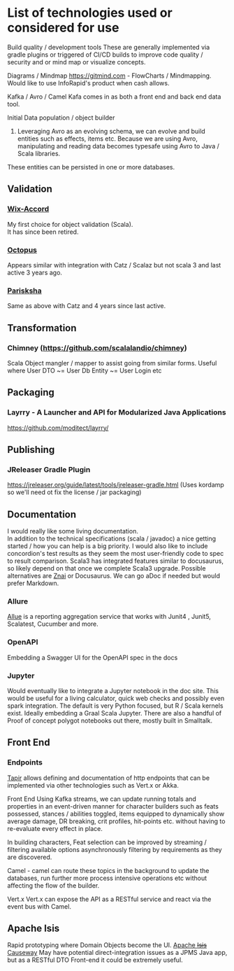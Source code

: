 # List of technologies used or considered for use

Build quality / development tools These are generally implemented via gradle plugins or triggered of CI/CD builds to
improve code quality / security and or mind map or visualize concepts.

Diagrams / Mindmap <https://gitmind.com> - FlowCharts / Mindmapping. Would like to use InfoRapid's product when cash
allows.

Kafka / Avro / Camel Kafa comes in as both a front end and back end data tool.

Initial Data population / object builder

1. Leveraging Avro as an evolving schema, we can evolve and build entities such as effects, items etc. Because we are
   using Avro, manipulating and reading data becomes typesafe using Avro to Java / Scala libraries.

These entities can be persisted in one or more databases.
## Validation

### [Wix-Accord](https://github.com/wix-incubator/accord) 
My first choice for object validation (Scala).  
It has since been retired.

### [Octopus](https://github.com/krzemin/octopus)
Appears similar with integration with Catz / Scalaz but not scala 3 and last active 3 years ago.

### [Parisksha](https://github.com/ayushworks/pariksha)
Same as above with Catz and 4 years since last active.

## Transformation

### Chimney (https://github.com/scalalandio/chimney)
Scala Object mangler / mapper to assist going from similar forms.
Useful where User DTO ~= User Db Entity ~= User Login etc


## Packaging

### Layrry - A Launcher and API for Modularized Java Applications

https://github.com/moditect/layrry/

## Publishing

### JReleaser Gradle Plugin

https://jreleaser.org/guide/latest/tools/jreleaser-gradle.html
(Uses kordamp so we'll need ot fix the license / jar packaging)

## Documentation

I would really like some living documentation.  
In addition to the technical specifications (scala / javadoc) a nice getting started / how you can help is a big
priority. I would also like to include concordion's test results as they seem the most user-friendly code to spec to
result comparison. Scala3 has integrated features similar to docusaurus, so likely depend on that once we complete
Scala3 upgrade. Possible alternatives are [Znai](https://testingisdocumenting.org/znai/introduction/getting-started/) or
Docusaurus. We can go aDoc if needed but would prefer Markdown.

### Allure

[Allue](https://github.com/allure-framework) is a reporting aggregation service that works with Junit4 , Junit5, Scalatest, Cucumber and more.

### OpenAPI

Embedding a Swagger UI for the OpenAPI spec in the docs

### Jupyter

Would eventually like to integrate a Jupyter notebook in the doc site.
This would be useful for a living calculator, quick web checks and possibly even spark integration.
The default is very Python focused, but R / Scala kernels exist. Ideally embedding a Graal Scala Jupyter.
There are also a handful of Proof of concept polygot notebooks out there, mostly built in Smalltalk.

## Front End

### Endpoints

[Tapir](https://github.com/softwaremill/tapir)
allows defining and documentation of http endpoints that can be implemented via other technologies
such as Vert.x or Akka.

Front End Using Kafka streams, we can update running totals and properties in an event-driven manner for character
builders such as feats possessed, stances / abilities toggled, items equipped to dynamically show average damage, DR
breaking, crit profiles, hit-points etc. without having to re-evaluate every effect in place.

In building characters, Feat selection can be improved by streaming / filtering available options asynchronously
filtering by requirements as they are discovered.

Camel - camel can route these topics in the background to update the databases, run further more process intensive
operations etc without affecting the flow of the builder.

Vert.x Vert.x can expose the API as a RESTful service and react via the event bus with Camel.

## Apache Isis

Rapid prototyping where Domain Objects become the UI.
[Apache ~~Isis~~ Causeway](https://causeway.apache.org)
May have potential direct-integration issues as a JPMS Java app, but as a RESTful DTO Front-end it could be extremely useful.
